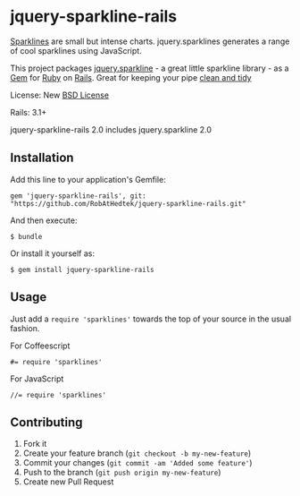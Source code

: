 jquery-sparkline-rails
=======================

[Sparklines](http://www.edwardtufte.com/bboard/q-and-a-fetch-msg?msg_id=0001OR)
are small but intense charts. jquery.sparklines generates a range
of cool sparklines using JavaScript. 

This project packages [jquery.sparkline](https://github.com/gwatts/jquery.sparkline) -
a great little sparkline library - as a [Gem](http://rubygems.org/) for [Ruby](http://www.ruby-lang.org) on
[Rails](http://rubyonrails.org/). Great for keeping
your pipe [clean and tidy](http://devblog.hedtek.com/2012/08/tidy-assets-on-rails.html)

License: New [BSD License](http://opensource.org/licenses/bsd-3-clause)

Rails: 3.1+

jquery-sparkline-rails 2.0 includes jquery.sparkline 2.0


## Installation

Add this line to your application's Gemfile:

    gem 'jquery-sparkline-rails', git: "https://github.com/RobAtHedtek/jquery-sparkline-rails.git"


And then execute:

    $ bundle

Or install it yourself as:

    $ gem install jquery-sparkline-rails

## Usage

Just add a `require 'sparklines'` towards the top of your source in the usual fashion.

For Coffeescript

    #= require 'sparklines'

For JavaScript

    //= require 'sparklines'

## Contributing

1. Fork it
2. Create your feature branch (`git checkout -b my-new-feature`)
3. Commit your changes (`git commit -am 'Added some feature'`)
4. Push to the branch (`git push origin my-new-feature`)
5. Create new Pull Request


